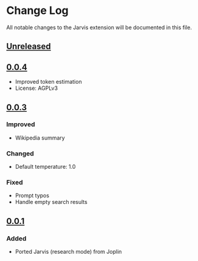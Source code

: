 # Change Log

All notable changes to the Jarvis extension will be documented in this file.

## [Unreleased]

## [0.0.4]

- Improved token estimation
- License: AGPLv3

## [0.0.3]

### Improved

- Wikipedia summary

### Changed

- Default temperature: 1.0

### Fixed

- Prompt typos
- Handle empty search results

## [0.0.1]

### Added

- Ported Jarvis (research mode) from Joplin

[Unreleased]: https://github.com/alondmnt/vscode-jarvis/compare/v0.0.4...main
[0.0.4]: https://github.com/alondmnt/vscode-jarvis/compare/v0.0.3...v0.0.4
[0.0.3]: https://github.com/alondmnt/vscode-jarvis/compare/v0.0.1...v0.0.3
[0.0.1]: https://github.com/alondmnt/vscode-jarvis/releases/tag/v0.0.1

